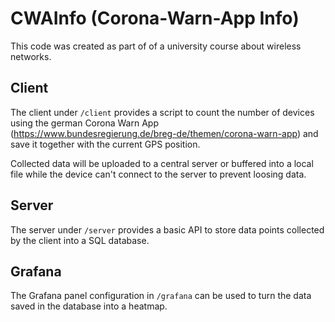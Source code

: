# CWAInfo (Corona-Warn-App Info)

This code was created as part of of a university course about wireless networks.

## Client

The client under `/client` provides a script to count the number of devices using the german Corona Warn App (https://www.bundesregierung.de/breg-de/themen/corona-warn-app) and save it together with the current GPS position.

Collected data will be uploaded to a central server or buffered into a local file while the device can't connect to the server to prevent loosing data.

## Server

The server under `/server` provides a basic API to store data points collected by the client into a SQL database.

## Grafana 

The Grafana panel configuration in `/grafana` can be used to turn the data saved in the database into a heatmap.

